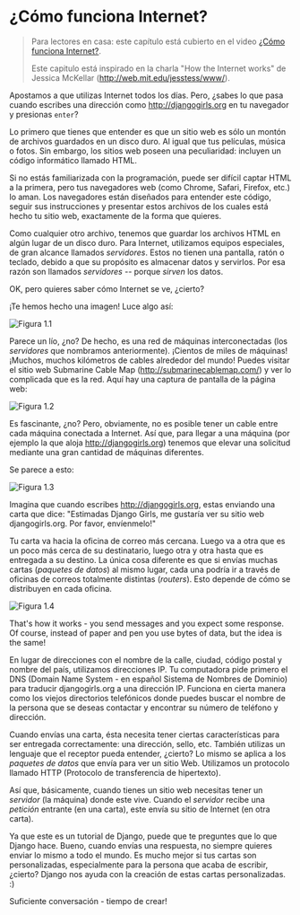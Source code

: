 # ¿Cómo funciona Internet?

> Para lectores en casa: este capítulo está cubierto en el video [¿Cómo funciona Internet?](https://www.youtube.com/watch?v=oM9yAA09wdc).
> 
> Este capitulo está inspirado en la charla "How the Internet works" de Jessica McKellar (http://web.mit.edu/jesstess/www/).

Apostamos a que utilizas Internet todos los días. Pero, ¿sabes lo que pasa cuando escribes una dirección como http://djangogirls.org en tu navegador y presionas `enter`?

Lo primero que tienes que entender es que un sitio web es sólo un montón de archivos guardados en un disco duro. Al igual que tus películas, música o fotos. Sin embargo, los sitios web poseen una peculiaridad: incluyen un código informático llamado HTML.

Si no estás familiarizada con la programación, puede ser difícil captar HTML a la primera, pero tus navegadores web (como Chrome, Safari, Firefox, etc.) lo aman. Los navegadores están diseñados para entender este código, seguir sus instrucciones y presentar estos archivos de los cuales está hecho tu sitio web, exactamente de la forma que quieres.

Como cualquier otro archivo, tenemos que guardar los archivos HTML en algún lugar de un disco duro. Para Internet, utilizamos equipos especiales, de gran alcance llamados *servidores*. Estos no tienen una pantalla, ratón o teclado, debido a que su propósito es almacenar datos y servirlos. Por esa razón son llamados *servidores* -- porque *sirven* los datos.

OK, pero quieres saber cómo Internet se ve, ¿cierto?

¡Te hemos hecho una imagen! Luce algo así:

![Figura 1.1](images/internet_1.png)

Parece un lío, ¿no? De hecho, es una red de máquinas interconectadas (los *servidores* que nombramos anteriormente). ¡Cientos de miles de máquinas! ¡Muchos, muchos kilómetros de cables alrededor del mundo! Puedes visitar el sitio web Submarine Cable Map (http://submarinecablemap.com/) y ver lo complicada que es la red. Aquí hay una captura de pantalla de la página web:

![Figura 1.2](images/internet_3.png)

Es fascinante, ¿no? Pero, obviamente, no es posible tener un cable entre cada máquina conectada a Internet. Así que, para llegar a una máquina (por ejemplo la que aloja http://djangogirls.org) tenemos que elevar una solicitud mediante una gran cantidad de máquinas diferentes.

Se parece a esto:

![Figura 1.3](images/internet_2.png)

Imagina que cuando escribes http://djangogirls.org, estas enviando una carta que dice: "Estimadas Django Girls, me gustaría ver su sitio web djangogirls.org. Por favor, envíenmelo!"

Tu carta va hacia la oficina de correo más cercana. Luego va a otra que es un poco más cerca de su destinatario, luego otra y otra hasta que es entregada a su destino. La única cosa diferente es que si envías muchas cartas (*paquetes de datos*) al mismo lugar, cada una podría ir a través de oficinas de correos totalmente distintas (*routers*). Esto depende de cómo se distribuyen en cada oficina.

![Figura 1.4](images/internet_4.png)

That's how it works - you send messages and you expect some response. Of course, instead of paper and pen you use bytes of data, but the idea is the same!

En lugar de direcciones con el nombre de la calle, ciudad, código postal y nombre del país, utilizamos direcciones IP. Tu computadora pide primero el DNS (Domain Name System - en español Sistema de Nombres de Dominio) para traducir djangogirls.org a una dirección IP. Funciona en cierta manera como los viejos directorios telefónicos donde puedes buscar el nombre de la persona que se deseas contactar y encontrar su número de teléfono y dirección.

Cuando envías una carta, ésta necesita tener ciertas características para ser entregada correctamente: una dirección, sello, etc. También utilizas un lenguaje que el receptor pueda entender, ¿cierto? Lo mismo se aplica a los *paquetes de datos* que envía para ver un sitio Web. Utilizamos un protocolo llamado HTTP (Protocolo de transferencia de hipertexto).

Así que, básicamente, cuando tienes un sitio web necesitas tener un *servidor* (la máquina) donde este vive. Cuando el *servidor* recibe una *petición* entrante (en una carta), este envía su sitio de Internet (en otra carta).

Ya que este es un tutorial de Django, puede que te preguntes que lo que Django hace. Bueno, cuando envías una respuesta, no siempre quieres enviar lo mismo a todo el mundo. Es mucho mejor si tus cartas son personalizadas, especialmente para la persona que acaba de escribir, ¿cierto? Django nos ayuda con la creación de estas cartas personalizadas. :)

Suficiente conversación - tiempo de crear!